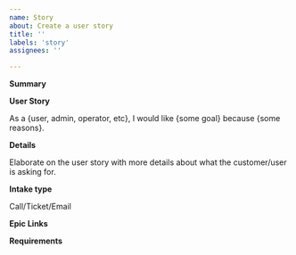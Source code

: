 ```yaml
---
name: Story
about: Create a user story
title: ''
labels: 'story'
assignees: ''

---
```


**Summary**


**User Story**

As a {user, admin, operator, etc}, I would like {some goal} because {some reasons}.

**Details**

Elaborate on the user story with more details about what the customer/user is asking for.

**Intake type**

Call/Ticket/Email

**Epic Links**

**Requirements**


